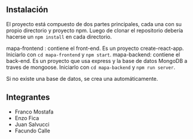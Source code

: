 ## Instalación

El proyecto está compuesto de dos partes principales, cada una con su propio directorio y proyecto npm. Luego de clonar el repositorio debería hacerse un `npm install` en cada directorio.

mapa-frontend : contiene el front-end. Es un proyecto create-react-app. Iniciarlo con `cd mapa-frontend` y `npm start`.
mapa-backend: contiene el back-end. Es un proyecto que usa express y la base de datos MongoDB a traves de mongoose. Iniciarlo con `cd mapa-backend` y `npm run server`.

Si no existe una base de datos, se crea una automáticamente.

## Integrantes

- Franco Mostafa
- Enzo Fica
- Juan Salvucci
- Facundo Calle
